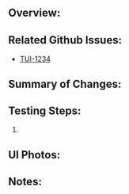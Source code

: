 ## Overview:

## Related Github Issues:

- [TUI-1234](https://github.com/tapis-project/cookbooks-ui/issues/1234)

## Summary of Changes:

## Testing Steps:

1.

## UI Photos:

## Notes:
